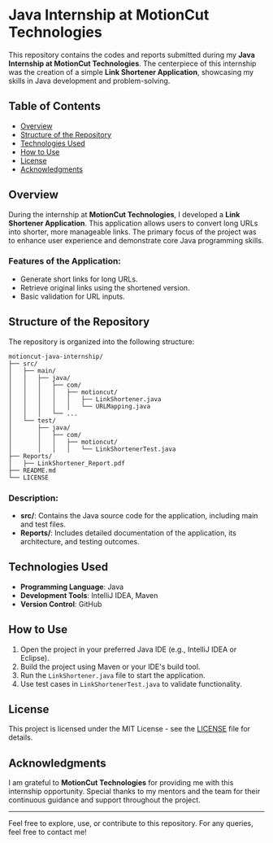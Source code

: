 # Java Internship at MotionCut Technologies

This repository contains the codes and reports submitted during my **Java Internship at MotionCut Technologies**. The centerpiece of this internship was the creation of a simple **Link Shortener Application**, showcasing my skills in Java development and problem-solving.

## Table of Contents
- [Overview](#overview)
- [Structure of the Repository](#structure-of-the-repository)
- [Technologies Used](#technologies-used)
- [How to Use](#how-to-use)
- [License](#license)
- [Acknowledgments](#acknowledgments)

## Overview
During the internship at **MotionCut Technologies**, I developed a **Link Shortener Application**. This application allows users to convert long URLs into shorter, more manageable links. The primary focus of the project was to enhance user experience and demonstrate core Java programming skills.

### Features of the Application:
- Generate short links for long URLs.
- Retrieve original links using the shortened version.
- Basic validation for URL inputs.

## Structure of the Repository

The repository is organized into the following structure:

```
motioncut-java-internship/
├── src/
│   ├── main/
│   │   ├── java/
│   │   │   ├── com/
│   │   │   │   ├── motioncut/
│   │   │   │   │   ├── LinkShortener.java
│   │   │   │   │   └── URLMapping.java
│   │   │   └── ...
│   └── test/
│       ├── java/
│       │   ├── com/
│       │   │   ├── motioncut/
│       │   │   │   └── LinkShortenerTest.java
├── Reports/
│   ├── LinkShortener_Report.pdf
├── README.md
└── LICENSE
```

### Description:
- **src/**: Contains the Java source code for the application, including main and test files.
- **Reports/**: Includes detailed documentation of the application, its architecture, and testing outcomes.

## Technologies Used

- **Programming Language**: Java
- **Development Tools**: IntelliJ IDEA, Maven
- **Version Control**: GitHub

## How to Use

1. Open the project in your preferred Java IDE (e.g., IntelliJ IDEA or Eclipse).
2. Build the project using Maven or your IDE's build tool.
3. Run the `LinkShortener.java` file to start the application.
4. Use test cases in `LinkShortenerTest.java` to validate functionality.

## License

This project is licensed under the MIT License - see the [LICENSE](LICENSE) file for details.

## Acknowledgments

I am grateful to **MotionCut Technologies** for providing me with this internship opportunity. Special thanks to my mentors and the team for their continuous guidance and support throughout the project.

---

Feel free to explore, use, or contribute to this repository. For any queries, feel free to contact me!
